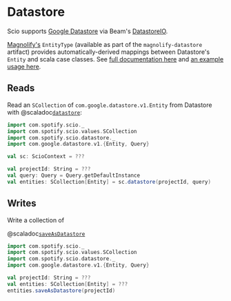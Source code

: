 # Datastore

Scio supports [Google Datastore](https://cloud.google.com/datastore) via Beam's [DatastoreIO](https://beam.apache.org/releases/javadoc/2.47.0/org/apache/beam/sdk/io/gcp/datastore/DatastoreIO.html).

[Magnolify's](https://github.com/spotify/magnolify) `EntityType` (available as part of the `magnolify-datastore` artifact) provides automatically-derived mappings between Datastore's `Entity` and scala case classes. See [full documentation here](https://github.com/spotify/magnolify/blob/main/docs/datastore.md) and [an example usage here](https://spotify.github.io/scio/examples/MagnolifyDatastoreExample.scala.html).

## Reads

Read an `SCollection` of `com.google.datastore.v1.Entity` from Datastore with @scaladoc[`datastore`](com.spotify.scio.datastore.syntax.ScioContextOps#datastore(projectId:String,query:com.google.datastore.v1.Query,namespace:String):com.spotify.scio.values.SCollection[com.google.datastore.v1.Entity]):

```scala mdoc:compile-only
import com.spotify.scio._
import com.spotify.scio.values.SCollection
import com.spotify.scio.datastore._
import com.google.datastore.v1.{Entity, Query}

val sc: ScioContext = ???

val projectId: String = ???
val query: Query = Query.getDefaultInstance
val entities: SCollection[Entity] = sc.datastore(projectId, query)
```

## Writes

Write a collection of 

@scaladoc[`saveAsDatastore`](com.spotify.scio.datastore.syntax.SCollectionEntityOps#saveAsDatastore(projectId:String):com.spotify.scio.io.ClosedTap[Nothing])

```scala mdoc:compile-only
import com.spotify.scio._
import com.spotify.scio.values.SCollection
import com.spotify.scio.datastore._
import com.google.datastore.v1.{Entity, Query}

val projectId: String = ???
val entities: SCollection[Entity] = ???
entities.saveAsDatastore(projectId)
```
